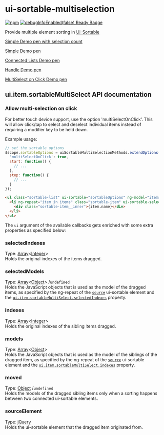 ui-sortable-multiselection
==========================
[![npm](https://img.shields.io/npm/dm/angular-ui-sortable-multiselection.svg)](https://www.npmjs.com/package/angular-ui-sortable-multiselection)
[![debugInfoEnabled(false) Ready Badge](https://rawgit.com/thgreasi/ng-debugInfoDisabled-badges/master/badge1.svg)](https://docs.angularjs.org/guide/production#disabling-debug-data)

Provide multiple element sorting in [UI-Sortable](https://github.com/angular-ui/ui-sortable)

[Simple Demo pen with selection count](http://codepen.io/vanatallin/pen/zqXzmJ)

[Simple Demo pen](http://codepen.io/thgreasi/pen/mJAcL)

[Connected Lists Demo pen](http://codepen.io/thgreasi/pen/FJrxo)

[Handle Demo pen](http://codepen.io/feus4177/pen/zvWvpY)

[MultiSelect on Click Demo pen](http://codepen.io/thgreasi/pen/KgoPmY)

## ui.item.sortableMultiSelect API documentation

### Allow multi-selection on click
For better touch device support, use the option 'multiSelectOnClick'. This will allow click/tap to select and deselect individual items instead of requiring a modifier key to be held down.

Example usage:

```javascript
// set the sortable options
$scope.sortableOptions = uiSortableMultiSelectionMethods.extendOptions({
  'multiSelectOnClick': true,
  start: function() {
    // ...
  },
  stop: function() {
    // ...
  }
});
```

```html
<ul class="sortable-list" ui-sortable="sortableOptions" ng-model="items">
  <li ng-repeat="item in items" class="sortable-item" ui-sortable-selectable>
    <div class="sortable-item__inner">{item.name}</div>
  </li>
</ul>
```

The `ui` argument of the available callbacks gets enriched with some extra properties as specified below:


### selectedIndexes
Type: [Array](http://api.jquery.com/Types/#Array)<[Integer](http://api.jquery.com/Types/#Integer)>  
Holds the original indexes of the items dragged.

### selectedModels
Type: [Array](http://api.jquery.com/Types/#Array)<[Object](http://api.jquery.com/Types/#Object)> /`undefined`  
Holds the JavaScript objects that is used as the model of the dragged items, as specified by the ng-repeat of the [`source`](#source) ui-sortable element and the [`ui.item.sortableMultiSelect.selectedIndexes`](#selectedindexes) property.



### indexes
Type: [Array](http://api.jquery.com/Types/#Array)<[Integer](http://api.jquery.com/Types/#Integer)>  
Holds the original indexes of the sibling items dragged.

### models
Type: [Array](http://api.jquery.com/Types/#Array)<[Object](http://api.jquery.com/Types/#Object)>  
Holds the JavaScript objects that is used as the model of the siblings of the dragged item, as specified by the ng-repeat of the [`source`](#source) ui-sortable element and the [`ui.item.sortableMultiSelect.indexes`](#indexes) property.

### moved
Type: [Object](http://api.jquery.com/Types/#Object) /`undefined`  
Holds the models of the dragged sibling items only when a sorting happens between two connected ui-sortable elements.

### sourceElement
Type: [jQuery](http://api.jquery.com/Types/#jQuery)  
Holds the ui-sortable element that the dragged item originated from.
